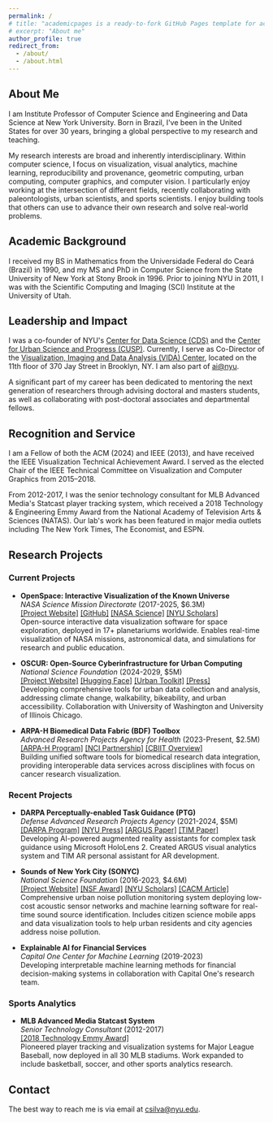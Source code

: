 ```yaml
---
permalink: /
# title: "academicpages is a ready-to-fork GitHub Pages template for academic personal websites"
# excerpt: "About me"
author_profile: true
redirect_from: 
  - /about/
  - /about.html
---
```


## About Me

I am Institute Professor of Computer Science and Engineering and Data Science at New York University. Born in Brazil, I've been in the United States for over 30 years, bringing a global perspective to my research and teaching.

My research interests are broad and inherently interdisciplinary. Within computer science, I focus on visualization, visual analytics, machine learning, reproducibility and provenance, geometric computing, urban computing, computer graphics, and computer vision. I particularly enjoy working at the intersection of different fields, recently collaborating with paleontologists, urban scientists, and sports scientists. I enjoy building tools that others can use to advance their own research and solve real-world problems.

## Academic Background

I received my BS in Mathematics from the Universidade Federal do Ceará (Brazil) in 1990, and my MS and PhD in Computer Science from the State University of New York at Stony Brook in 1996. Prior to joining NYU in 2011, I was with the Scientific Computing and Imaging (SCI) Institute at the University of Utah.

## Leadership and Impact

I was a co-founder of NYU's [Center for Data Science (CDS)](http://cds.nyu.edu) and the [Center for Urban Science and Progress (CUSP)](http://cusp.nyu.edu). Currently, I serve as Co-Director of the [Visualization, Imaging and Data Analysis (VIDA) Center](http://vida.engineering.nyu.edu), located on the 11th floor of 370 Jay Street in Brooklyn, NY. I am also part of [ai@nyu](https://cims.nyu.edu/ai/).

A significant part of my career has been dedicated to mentoring the next generation of researchers through advising doctoral and masters students, as well as collaborating with post-doctoral associates and departmental fellows.

## Recognition and Service

I am a Fellow of both the ACM (2024) and IEEE (2013), and have received the IEEE Visualization Technical Achievement Award. I served as the elected Chair of the IEEE Technical Committee on Visualization and Computer Graphics from 2015–2018.

From 2012-2017, I was the senior technology consultant for MLB Advanced Media's Statcast player tracking system, which received a 2018 Technology & Engineering Emmy Award from the National Academy of Television Arts & Sciences (NATAS). Our lab's work has been featured in major media outlets including The New York Times, The Economist, and ESPN.

## Research Projects

### Current Projects

- **OpenSpace: Interactive Visualization of the Known Universe**  
  *NASA Science Mission Directorate* (2017-2025, $6.3M)  
  [[Project Website]](https://www.openspaceproject.com) [[GitHub]](https://github.com/OpenSpace/OpenSpace) [[NASA Science]](https://science.nasa.gov/sciact-team/openspace-project/) [[NYU Scholars]](https://nyuscholars.nyu.edu/en/publications/openspace-a-system-for-astrographics)  
  Open-source interactive data visualization software for space exploration, deployed in 17+ planetariums worldwide. Enables real-time visualization of NASA missions, astronomical data, and simulations for research and public education.

- **OSCUR: Open-Source Cyberinfrastructure for Urban Computing**  
  *National Science Foundation* (2024-2029, $5M)  
  [[Project Website]](https://oscur.org/) [[Hugging Face]](https://huggingface.co/oscur) [[Urban Toolkit]](https://urbantk.org/2024/08/oscur-funded-by-the-national-science-foundation/) [[Press]](https://engineering.nyu.edu/news/urban-computing-get-boost-new-open-source-platform-funded-national-science-foundation)  
  Developing comprehensive tools for urban data collection and analysis, addressing climate change, walkability, bikeability, and urban accessibility. Collaboration with University of Washington and University of Illinois Chicago.

- **ARPA-H Biomedical Data Fabric (BDF) Toolbox**  
  *Advanced Research Projects Agency for Health* (2023-Present, $2.5M)  
  [[ARPA-H Program]](https://arpa-h.gov/explore-funding/programs/arpa-h-bdf-toolbox) [[NCI Partnership]](https://datacommons.cancer.gov/news/nci-crdc-partners-arpa-h-biomedical-data-fabric-toolbox-program) [[CBIIT Overview]](https://datascience.cancer.gov/collaborations/advanced-research-projects-agency-health-arpa-h-biomedical-data-fabric-bdf-toolbox)  
  Building unified software tools for biomedical research data integration, providing interoperable data services across disciplines with focus on cancer research visualization.

### Recent Projects

- **DARPA Perceptually-enabled Task Guidance (PTG)**  
  *Defense Advanced Research Projects Agency* (2021-2024, $5M)  
  [[DARPA Program]](https://www.darpa.mil/program/perceptually-enabled-task-guidance) [[NYU Press]](https://engineering.nyu.edu/news/tandon-team-wins-5-million-darpa-contract-develop-ai-driven-augmented-reality-assistant) [[ARGUS Paper]](https://arxiv.org/abs/2308.06246) [[TIM Paper]](https://arxiv.org/abs/2504.02197)  
  Developing AI-powered augmented reality assistants for complex task guidance using Microsoft HoloLens 2. Created ARGUS visual analytics system and TIM AR personal assistant for AR development.

- **Sounds of New York City (SONYC)**  
  *National Science Foundation* (2016-2023, $4.6M)  
  [[Project Website]](https://wp.nyu.edu/sonyc) [[NSF Award]](https://www.nsf.gov/awardsearch/showAward?AWD_ID=1544753) [[NYU Scholars]](https://nyuscholars.nyu.edu/en/publications/sonyc-a-system-for-monitoring-analyzing-and-mitigating-urban-nois) [[CACM Article]](https://cacm.acm.org/research/sonyc/)  
  Comprehensive urban noise pollution monitoring system deploying low-cost acoustic sensor networks and machine learning software for real-time sound source identification. Includes citizen science mobile apps and data visualization tools to help urban residents and city agencies address noise pollution.

- **Explainable AI for Financial Services**  
  *Capital One Center for Machine Learning* (2019-2023)  
  Developing interpretable machine learning methods for financial decision-making systems in collaboration with Capital One's research team.

### Sports Analytics

- **MLB Advanced Media Statcast System**  
  *Senior Technology Consultant* (2012-2017)  
  [[2018 Technology Emmy Award]](https://www.newsweek.com/2014/09/12/can-baseball-get-more-interesting-watch-big-data-267590.html)  
  Pioneered player tracking and visualization systems for Major League Baseball, now deployed in all 30 MLB stadiums. Work expanded to include basketball, soccer, and other sports analytics research.

## Contact

The best way to reach me is via email at csilva@nyu.edu.
